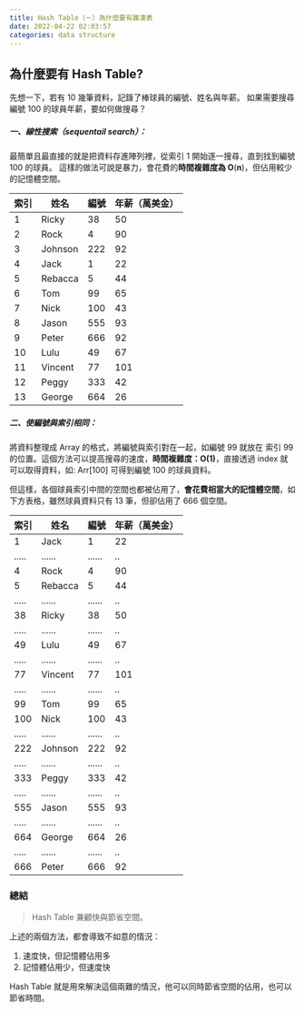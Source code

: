 ```yaml
---
title: Hash Table（ㄧ）為什麼要有雜湊表
date: 2022-04-22 02:03:57
categories: data structure
---
```


## 為什麼要有 Hash Table?

先想一下，若有 10 幾筆資料，記錄了棒球員的編號、姓名與年薪。
如果需要搜尋編號 100 的球員年薪，要如何做搜尋？

##### 一、線性搜索（sequentail search）：

最簡單且最直接的就是把資料存進陣列裡，從索引 1 開始逐一搜尋，直到找到編號 100 的球員。
這樣的做法可說是暴力，會花費的**時間複雜度為 O**(**n**)，但佔用較少的記憶體空間。

|  索引  |   姓名    |  編號  | 年薪（萬美金）|
| ----- |   -----  | -----  | ----- |
| 1     | Ricky    |   38  | 50 |
| 2     | Rock     |   4   | 90 |
| 3     | Johnson  |  222  | 92 |
| 4     | Jack     |    1  | 22 |
| 5     | Rebacca  |    5  | 44 |
| 6     | Tom      |   99  | 65 |
| 7     | Nick     |  100  | 43 |
| 8     | Jason    |  555  | 93 |
| 9     | Peter    |  666  | 92 |
| 10    | Lulu     |   49  | 67 |
| 11    | Vincent  |   77  |101 |
| 12    | Peggy    |  333  | 42 |
| 13    | George   |  664  | 26 |

##### 二、使編號與索引相同：

將資料整理成 Array 的格式，將編號與索引對在一起，如編號 99 就放在 索引 99 的位置。這個方法可以提高搜尋的速度，**時間複雜度：O(1)**，直接透過 index 就可以取得資料，如: Arr[100] 可得到編號 100 的球員資料。

但這樣，各個球員索引中間的空間也都被佔用了，**會花費相當大的記憶體空間**，如下方表格，雖然球員資料只有 13 筆，但卻佔用了 666 個空間。

| 索引 |  姓名  |  編號  | 年薪（萬美金）|
| ----- | ----- | -----  | ----- |
| 1     | Jack     |    1  | 22 |
| ..... | ......   | ......| .. |
| 4     | Rock     |   4   | 90 |
| 5     | Rebacca  |    5  | 44 |
| ..... | ......   | ......| .. |
| 38     | Ricky    |   38  | 50 |
| ..... | ......   | ......| .. |
| 49    | Lulu     |   49  | 67 |
| ..... | ......   | ......| .. |
| 77    | Vincent  |   77  |101 |
| ..... | ......   | ......| .. |
| 99     | Tom      |   99  | 65 |
| 100     | Nick     |  100  | 43 |
| ..... | ......   | ......| .. |
| 222     | Johnson  |  222  | 92 |
| ..... | ......   | ......| .. |
| 333    | Peggy    |  333  | 42 |
| ..... | ......   | ......| .. |
| 555     | Jason    |  555  | 93 |
| ..... | ......   | ......| .. |
| 664    | George   |  664  | 26 |
| ..... | ......   | ......| .. |
| 666     | Peter    |  666  | 92 |

### 總結

>Hash Table 兼顧快與節省空間。

上述的兩個方法，都會導致不如意的情況：

1. 速度快，但記憶體佔用多
2. 記憶體佔用少，但速度快


Hash Table 就是用來解決這個兩難的情況，他可以同時節省空間的佔用，也可以節省時間。

